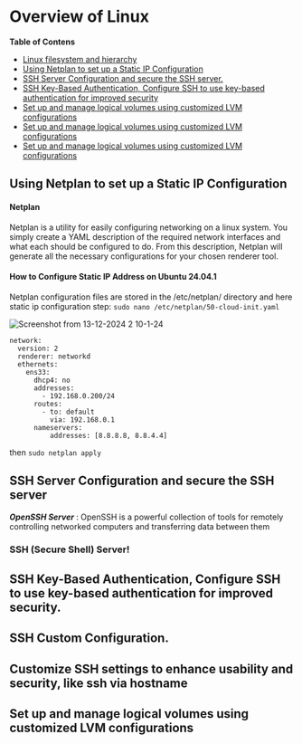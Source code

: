 # Overview of Linux
 
**Table of Contens**
- [Linux filesystem and hierarchy](all-notes/0-Linux-filesystem-and-hierarchy.md)
- [Using Netplan to set up a Static IP Configuration](all-notes/01-Using-Netplan-to-set-up-a-Static-IP-Configuration.md)
- [SSH Server Configuration and secure the SSH server.](#SSH-Server-Configuration-and-secure-the-SSH-server)
- [SSH Key-Based Authentication, Configure SSH to use key-based authentication for improved security](#SSH-Key-Based-Authentication,-Configure-SSH-to-use-key-based-authentication-for-improved-security)
- [Set up and manage logical volumes using customized LVM configurations](#Set-up-and-manage-logical-volumes-using-customized-LVM-configurations)
- [Set up and manage logical volumes using customized LVM configurations](#Set-up-and-manage-logical-volumes-using-customized-LVM-configurations)
- [Set up and manage logical volumes using customized LVM configurations](#Set-up-and-manage-logical-volumes-using-customized-LVM-configurations)

## Using Netplan to set up a Static IP Configuration
#### Netplan
 Netplan is a utility for easily configuring networking on a linux system. You simply create a YAML description of the required network interfaces and what each should be configured to do. From this description, Netplan will generate all the necessary configurations for your chosen renderer tool.
#### How to Configure Static IP Address on Ubuntu 24.04.1
Netplan configuration files are stored in the /etc/netplan/ directory and here static ip configuration step:
`sudo nano /etc/netplan/50-cloud-init.yaml`

![Screenshot from 13-12-2024 2 10-1-24](https://i.ibb.co.com/ZWBTZJc/command-for-into-netplan.png)
```shell
network:
  version: 2
  renderer: networkd
  ethernets:
    ens33:
      dhcp4: no
      addresses:
        - 192.168.0.200/24
      routes:
        - to: default
          via: 192.168.0.1
      nameservers:
          addresses: [8.8.8.8, 8.8.4.4]
```

then `sudo netplan apply`

## SSH Server Configuration and secure the SSH server
 ***OpenSSH Server*** : OpenSSH is a powerful collection of tools for remotely controlling networked computers and transferring data between them 
### SSH (Secure Shell) Server!

## SSH Key-Based Authentication, Configure SSH to use key-based authentication for improved security.

## SSH Custom Configuration.

## Customize SSH settings to enhance usability and security, like ssh via hostname

## Set up and manage logical volumes using customized LVM configurations

 
